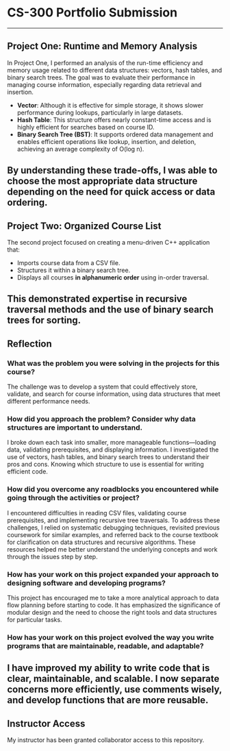 # CS-300 Portfolio Submission
---
## Project One: Runtime and Memory Analysis

In Project One, I performed an analysis of the run-time efficiency and memory usage related to different data structures: vectors, hash tables, and binary search trees. The goal was to evaluate their performance in managing course information, especially regarding data retrieval and insertion.

- **Vector**: Although it is effective for simple storage, it shows slower performance during lookups, particularly in large datasets.
- **Hash Table**: This structure offers nearly constant-time access and is highly efficient for searches based on course ID.
- **Binary Search Tree (BST)**: It supports ordered data management and enables efficient operations like lookup, insertion, and deletion, achieving an average complexity of O(log n).

By understanding these trade-offs, I was able to choose the most appropriate data structure depending on the need for quick access or data ordering.
---
## Project Two: Organized Course List

The second project focused on creating a menu-driven C++ application that:

- Imports course data from a CSV file.
- Structures it within a binary search tree.
- Displays all courses **in alphanumeric order** using in-order traversal.

This demonstrated expertise in recursive traversal methods and the use of binary search trees for sorting.
---
## Reflection

### What was the problem you were solving in the projects for this course?

The challenge was to develop a system that could effectively store, validate, and search for course information, using data structures that meet different performance needs.

### How did you approach the problem? Consider why data structures are important to understand.

I broke down each task into smaller, more manageable functions—loading data, validating prerequisites, and displaying information. I investigated the use of vectors, hash tables, and binary search trees to understand their pros and cons. Knowing which structure to use is essential for writing efficient code.

### How did you overcome any roadblocks you encountered while going through the activities or project?

I encountered difficulties in reading CSV files, validating course prerequisites, and implementing recursive tree traversals. To address these challenges, I relied on systematic debugging techniques, revisited previous coursework for similar examples, and referred back to the course textbook for clarification on data structures and recursive algorithms. These resources helped me better understand the underlying concepts and work through the issues step by step.

### How has your work on this project expanded your approach to designing software and developing programs?

This project has encouraged me to take a more analytical approach to data flow planning before starting to code. It has emphasized the significance of modular design and the need to choose the right tools and data structures for particular tasks.

### How has your work on this project evolved the way you write programs that are maintainable, readable, and adaptable?

I have improved my ability to write code that is clear, maintainable, and scalable. I now separate concerns more efficiently, use comments wisely, and develop functions that are more reusable.
---
## Instructor Access

My instructor has been granted collaborator access to this repository.
